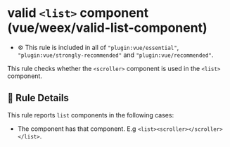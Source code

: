 # valid `<list>` component (vue/weex/valid-list-component)

- :gear: This rule is included in all of `"plugin:vue/essential"`, `"plugin:vue/strongly-recommended"` and `"plugin:vue/recommended"`.

This rule checks whether the `<scroller>` component is used in the `<list>` component.

## :book: Rule Details

This rule reports `list` components in the following cases:

- The component has that component. E.g `<list><scroller></scroller></list>`.
